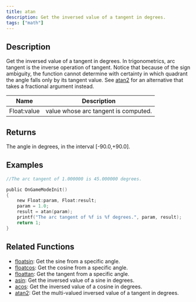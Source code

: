 ```yaml
---
title: atan
description: Get the inversed value of a tangent in degrees.
tags: ["math"]
---
```


<LowercaseNote />

## Description

Get the inversed value of a tangent in degrees. In trigonometrics, arc tangent is the inverse operation of tangent. Notice that because of the sign ambiguity, the function cannot determine with certainty in which quadrant the angle falls only by its tangent value. See [atan2](atan2) for an alternative that takes a fractional argument instead.

| Name        | Description                          |
| ----------- | ------------------------------------ |
| Float:value | value whose arc tangent is computed. |

## Returns

The angle in degrees, in the interval [-90.0,+90.0].

## Examples

```c
//The arc tangent of 1.000000 is 45.000000 degrees.

public OnGameModeInit()
{
    new Float:param, Float:result;
    param = 1.0;
    result = atan(param);
    printf("The arc tangent of %f is %f degrees.", param, result);
    return 1;
}
```

## Related Functions

- [floatsin](floatsin): Get the sine from a specific angle.
- [floatcos](floatcos): Get the cosine from a specific angle.
- [floattan](floattan): Get the tangent from a specific angle.
- [asin](asin): Get the inversed value of a sine in degrees.
- [acos](acos): Get the inversed value of a cosine in degrees.
- [atan2](atan2): Get the multi-valued inversed value of a tangent in degrees.

